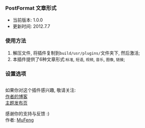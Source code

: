﻿<h3>PostFormat 文章形式</h3>
<ul>
<li>当前版本: 1.0.0<br /></li>
<li>更新时间: 2012.7.7</li>
</ul>
<h3>使用方法</h3>
<ol>
<li>解压文件, 将插件复制到<code>build/usr/plugins/</code>文件夹下, 然后激活;</li>
<li>本插件提供了6种文章形式:<code>标准</code>, <code>短语</code>, <code>视频</code>, <code>音乐</code>, <code>图像</code>, <code>链接</code>;</li>
</ol>
<h3>设置选项</h3>
<div class="highlight">
<pre>
</pre>
</div>
<p>如果你对这个插件感兴趣, 敬请关注:<br /><a href="http://mufeng.me">作者的博客</a><br /><a href="http://mufeng.me/post-format-of-typecho.html">主题发布页</a><br /></p>
<p>感谢你的支持与反馈 :)<br />作者: <a href="http://mufeng.me">MuFeng</a></p>